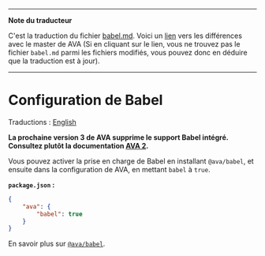 ___
**Note du traducteur**

C'est la traduction du fichier [babel.md](https://github.com/avajs/ava/blob/main/docs/recipes/babel.md). Voici un [lien](https://github.com/avajs/ava/compare/b4ea43529a6d058a96055735cfa6e7056c009112...master#diff-dc9bcfba97caa3c85c58f839ac3f6d37) vers les différences avec le master de AVA (Si en cliquant sur le lien, vous ne trouvez pas le fichier `babel.md` parmi les fichiers modifiés, vous pouvez donc en déduire que la traduction est à jour).
___
# Configuration de Babel

Traductions : [English](https://github.com/avajs/ava/raw/main/docs/recipes/babel.md)

**La prochaine version 3 de AVA supprime le support Babel intégré. Consultez plutôt la documentation [AVA 2](https://github.com/avajs/ava-docs/blob/2c3ceef77e84f23025753adb14ebf948946a7438/fr_FR/docs/recipes/babel.md).**

Vous pouvez activer la prise en charge de Babel en installant `@ava/babel`, et ensuite dans la configuration de AVA, en mettant `babel` à `true`.

**`package.json` :**

```json
{
	"ava": {
		"babel": true
	}
}
```

En savoir plus sur [`@ava/babel`](https://github.com/avajs/babel).
